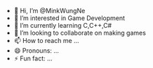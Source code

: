 - 👋 Hi, I’m @MinkWungNe
- 👀 I’m interested in Game Development 
- 🌱 I’m currently learning C,C++,C#
- 💞️ I’m looking to collaborate on making games
- 📫 How to reach me ...
- 😄 Pronouns: ...
- ⚡ Fun fact: ...

<!---
MinkWungNe/MinkWungNe is a ✨ special ✨ repository because its `README.md` (this file) appears on your GitHub profile.
You can click the Preview link to take a look at your changes.
--->
